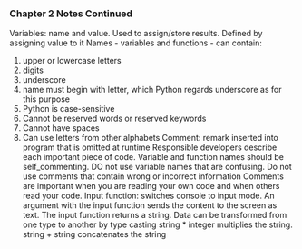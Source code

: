 ### Chapter 2 Notes Continued
Variables: name and value. Used to assign/store results. Defined by assigning value to it
Names - variables and functions - can contain:
1. upper or lowercase letters
2. digits
3. underscore
4. name must begin with letter, which Python regards underscore as for this purpose
5. Python is case-sensitive
6. Cannot be reserved words or reserved keywords
7. Cannot have spaces
8. Can use letters from other alphabets
Comment: remark inserted into program that is omitted at runtime
Responsible developers describe each important piece of code.
Variable and function names should be self_commenting. DO not use variable names that are confusing.
Do not use comments that contain wrong or incorrect information
Comments are important when you are reading your own code and when others read your code.
Input function: switches console to input mode. An argument with the input function sends the content to the screen as text.
The input function returns a string. 
Data can be transformed from one type to another by type casting
string * integer multiplies the string. string + string concatenates the string